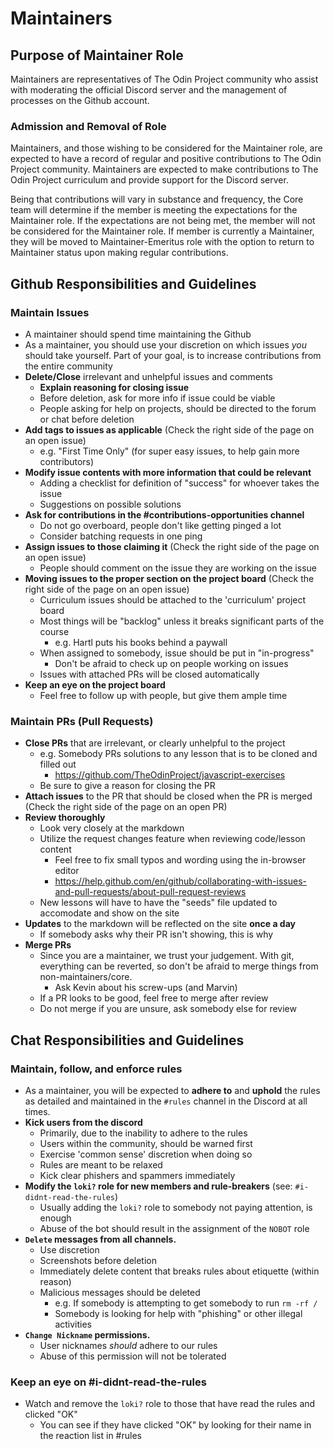 # Maintainers

## Purpose of Maintainer Role

Maintainers are representatives of The Odin Project community who assist with moderating the official Discord server and the management of processes on the Github account.

### Admission and Removal of Role

Maintainers, and those wishing to be considered for the Maintainer role, are expected to have a record of regular and positive contributions to The Odin Project community. Maintainers are expected to make contributions to The Odin Project curriculum and provide support for the Discord server.

Being that contributions will vary in substance and frequency, the Core team will determine if the member is meeting the expectations for the Maintainer role. If the expectations are not being met, the member will not be considered for the Maintainer role. If member is currently a Maintainer, they will be moved to Maintainer-Emeritus role with the option to return to Maintainer status upon making regular contributions.

## Github Responsibilities and Guidelines

### Maintain Issues

- A maintainer should spend time maintaining the Github
- As a maintainer, you should use your discretion on which issues *you* should take yourself. Part of your goal, is to increase contributions from the entire community
- **Delete/Close** irrelevant and unhelpful issues and comments
    - **Explain reasoning for closing issue**
    - Before deletion, ask for more info if issue could be viable 
    - People asking for help on projects, should be directed to the forum or chat before deletion
- **Add tags to issues as applicable** (Check the right side of the page on an open issue)
    - e.g. "First Time Only" (for super easy issues, to help gain more contributors)
- **Modify issue contents with more information that could be relevant**
    - Adding a checklist for definition of "success" for whoever takes the issue
    - Suggestions on possible solutions
- **Ask for contributions in the #contributions-opportunities channel**
    - Do not go overboard, people don't like getting pinged a lot
    - Consider batching requests in one ping
- **Assign issues to those claiming it** (Check the right side of the page on an open issue)
    - People should comment on the issue they are working on the issue
- **Moving issues to the proper section on the project board** (Check the right side of the page on an open issue)
    - Curriculum issues should be attached to the 'curriculum' project board
    - Most things will be "backlog" unless it breaks significant parts of the course
        - e.g. Hartl puts his books behind a paywall
    - When assigned to somebody, issue should be put in "in-progress"
        - Don't be afraid to check up on people working on issues
    - Issues with attached PRs will be closed automatically
- **Keep an eye on the project board**
    - Feel free to follow up with people, but give them ample time

### Maintain PRs (Pull Requests)

- **Close PRs** that are irrelevant, or clearly unhelpful to the project
    - e.g. Somebody PRs solutions to any lesson that is to be cloned and filled out
        - https://github.com/TheOdinProject/javascript-exercises
    - Be sure to give a reason for closing the PR
- **Attach issues** to the PR that should be closed when the PR is merged (Check the right side of the page on an open PR)
- **Review thoroughly**
    - Look very closely at the markdown
    - Utilize the request changes feature when reviewing code/lesson content
        - Feel free to fix small typos and wording using the in-browser editor
        -  https://help.github.com/en/github/collaborating-with-issues-and-pull-requests/about-pull-request-reviews
    - New lessons will have to have the "seeds" file updated to accomodate and show on the site
- **Updates** to the markdown will be reflected on the site **once a day**
    - If somebody asks why their PR isn't showing, this is why
- **Merge PRs**
    - Since you are a maintainer, we trust your judgement. With git, everything can be reverted, so don't be afraid to merge things from non-maintainers/core.
        - Ask Kevin about his screw-ups (and Marvin)
    - If a PR looks to be good, feel free to merge after review
    - Do not merge if you are unsure, ask somebody else for review


## Chat Responsibilities and Guidelines

### Maintain, follow, and enforce rules

- As a maintainer, you will be expected to **adhere to** and **uphold** the rules as detailed and maintained in the `#rules` channel in the Discord at all times. 
- **Kick users from the discord**
    - Primarily, due to the inability to adhere to the rules
    - Users within the community, should be warned first
    - Exercise 'common sense' discretion when doing so
    - Rules are meant to be relaxed
    - Kick clear phishers and spammers immediately
- **Modify the `loki?` role for new members and rule-breakers** (see: `#i-didnt-read-the-rules`)
    - Usually adding the `loki?` role to somebody not paying attention, is enough
    - Abuse of the bot should result in the assignment of the `NOBOT` role
- **`Delete` messages from all channels.**
    - Use discretion
    - Screenshots before deletion
    - Immediately delete content that breaks rules about etiquette (within reason)
    - Malicious messages should be deleted
        - e.g. If somebody is attempting to get somebody to run `rm -rf /`
        - Somebody is looking for help with "phishing" or other illegal activities
- **`Change Nickname` permissions.**
    - User nicknames _should_ adhere to our rules
    - Abuse of this permission will not be tolerated
    
### Keep an eye on #i-didnt-read-the-rules 
- Watch and remove the `loki?` role to those that have read the rules and clicked "OK"
    - You can see if they have clicked "OK" by looking for their name in the reaction list in #rules
